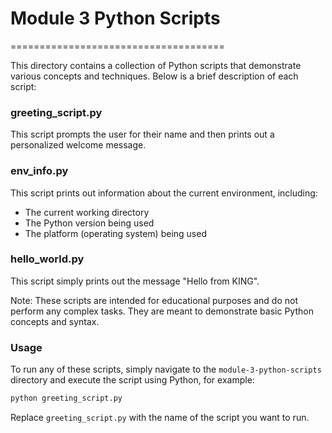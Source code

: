 

# Module 3 Python Scripts
=====================================

This directory contains a collection of Python scripts that demonstrate various concepts and techniques. Below is a brief description of each script:

### greeting_script.py

This script prompts the user for their name and then prints out a personalized welcome message.

### env_info.py

This script prints out information about the current environment, including:

* The current working directory
* The Python version being used
* The platform (operating system) being used

### hello_world.py

This script simply prints out the message "Hello from KING".

Note: These scripts are intended for educational purposes and do not perform any complex tasks. They are meant to demonstrate basic Python concepts and syntax.

### Usage

To run any of these scripts, simply navigate to the `module-3-python-scripts` directory and execute the script using Python, for example:
```bash
python greeting_script.py
```
Replace `greeting_script.py` with the name of the script you want to run.